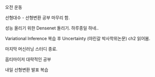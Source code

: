 오전 운동


선형대수 - 선형변환 공부 마무리 함.

성능 올리기 위한 Densenet 돌리기. 하루종일 하네..

Variational Inference 복습 후 Uncertainty (야린갈 박사학위논문) ch2 읽어봄.

마지막 머신러닝 스터디 종료.

옵티마이저 대략적인 공부

내일 선형변환 발표 복습
